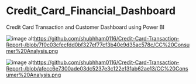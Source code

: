 # Credit_Card_Financial_Dashboard
Credit Card Transaction and Customer Dashboard using Power BI


![image alt](image_url)https://github.com/shubhham0116/Credit-Card-Transaction-Report-/blob/7f0c03cfecfdd0bf327ef77cf3b40e9d35ac578c/CC%20Consumer%20Analysis.png

![image alt](image_url)https://github.com/shubhham0116/Credit-Card-Transaction-Report-/blob/afecc6e7300ade03dc5237e3c122e131ab62ae13/CC%20Consumer%20Analysis.png
